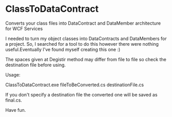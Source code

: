 # ClassToDataContract
Converts your class files into DataContract and DataMember architecture for WCF Services 


I needed to turn my object classes into DataContracts and DataMembers for a project. So, I searched for a tool to do this however 
there were nothing useful.Eventually I've found myself creating this one :)

The spaces given at Degistir method may differ from file to file so check the destination file before using.

Usage: 

  ClassToDataContract.exe fileToBeConverted.cs destinationFile.cs

If you don't specify a destination file the converted one will be saved as final.cs.

Have fun.
